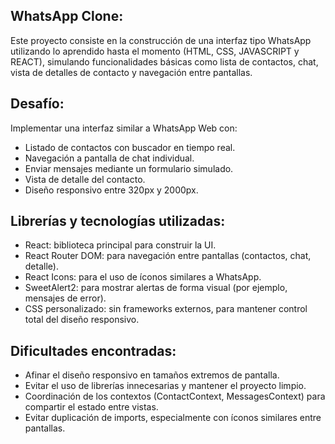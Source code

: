 ## WhatsApp Clone:

Este proyecto consiste en la construcción de una interfaz tipo WhatsApp utilizando lo aprendido hasta el momento (HTML, CSS, JAVASCRIPT y REACT), simulando funcionalidades básicas como lista de contactos, chat, vista de detalles de contacto y navegación entre pantallas.

## Desafío:
Implementar una interfaz similar a WhatsApp Web con:
- Listado de contactos con buscador en tiempo real.
- Navegación a pantalla de chat individual.
- Enviar mensajes mediante un formulario simulado.
- Vista de detalle del contacto.
- Diseño responsivo entre 320px y 2000px.

## Librerías y tecnologías utilizadas:
- React: biblioteca principal para construir la UI.
- React Router DOM: para navegación entre pantallas (contactos, chat, detalle).
- React Icons: para el uso de íconos similares a WhatsApp.
- SweetAlert2: para mostrar alertas de forma visual (por ejemplo, mensajes de error).
- CSS personalizado: sin frameworks externos, para mantener control total del diseño responsivo.

## Dificultades encontradas:
- Afinar el diseño responsivo en tamaños extremos de pantalla.
- Evitar el uso de librerías innecesarias y mantener el proyecto limpio.
- Coordinación de los contextos (ContactContext, MessagesContext) para compartir el estado entre vistas.
- Evitar duplicación de imports, especialmente con íconos similares entre pantallas.
